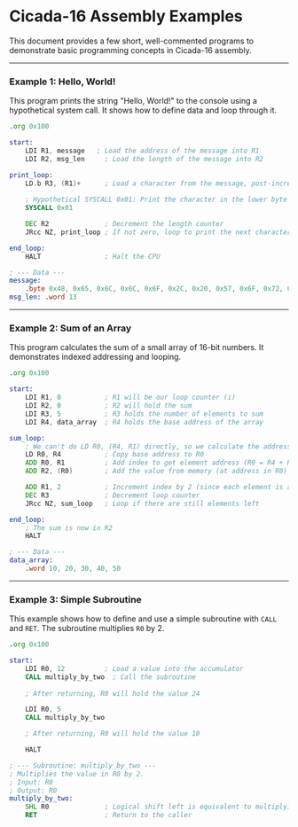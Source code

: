 # Cicada-16 Assembly Examples

This document provides a few short, well-commented programs to demonstrate basic programming concepts in Cicada-16 assembly.

---

### Example 1: Hello, World!

This program prints the string "Hello, World!" to the console using a hypothetical system call. It shows how to define data and loop through it.

```asm
.org 0x100

start:
    LDI R1, message   ; Load the address of the message into R1
    LDI R2, msg_len     ; Load the length of the message into R2

print_loop:
    LD.b R3, (R1)+      ; Load a character from the message, post-increment address
    
    ; Hypothetical SYSCALL 0x01: Print the character in the lower byte of R3
    SYSCALL 0x01

    DEC R2              ; Decrement the length counter
    JRcc NZ, print_loop ; If not zero, loop to print the next character

end_loop:
    HALT                ; Halt the CPU

; --- Data --- 
message:
    .byte 0x48, 0x65, 0x6C, 0x6C, 0x6F, 0x2C, 0x20, 0x57, 0x6F, 0x72, 0x6C, 0x64, 0x21 ; "Hello, World!"
msg_len: .word 13
```

---

### Example 2: Sum of an Array

This program calculates the sum of a small array of 16-bit numbers. It demonstrates indexed addressing and looping.

```asm
.org 0x100

start:
    LDI R1, 0           ; R1 will be our loop counter (i)
    LDI R2, 0           ; R2 will hold the sum
    LDI R3, 5           ; R3 holds the number of elements to sum
    LDI R4, data_array  ; R4 holds the base address of the array

sum_loop:
    ; We can't do LD R0, (R4, R1) directly, so we calculate the address
    LD R0, R4           ; Copy base address to R0
    ADD R0, R1          ; Add index to get element address (R0 = R4 + R1)
    ADD R2, (R0)        ; Add the value from memory (at address in R0) to the sum in R2

    ADD R1, 2           ; Increment index by 2 (since each element is a 16-bit word)
    DEC R3              ; Decrement loop counter
    JRcc NZ, sum_loop   ; Loop if there are still elements left

end_loop:
    ; The sum is now in R2
    HALT

; --- Data ---
data_array:
    .word 10, 20, 30, 40, 50
```

---

### Example 3: Simple Subroutine

This example shows how to define and use a simple subroutine with `CALL` and `RET`. The subroutine multiplies `R0` by 2.

```asm
.org 0x100

start:
    LDI R0, 12          ; Load a value into the accumulator
    CALL multiply_by_two  ; Call the subroutine
    
    ; After returning, R0 will hold the value 24

    LDI R0, 5
    CALL multiply_by_two

    ; After returning, R0 will hold the value 10

    HALT

; --- Subroutine: multiply_by_two ---
; Multiplies the value in R0 by 2.
; Input: R0
; Output: R0
multiply_by_two:
    SHL R0              ; Logical shift left is equivalent to multiplying by 2
    RET                 ; Return to the caller
```
